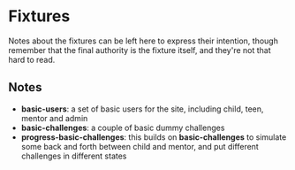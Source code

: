 # Fixtures

Notes about the fixtures can be left here to express their intention, though remember
that the final authority is the fixture itself, and they're not that hard to read.

## Notes

* **basic-users**: a set of basic users for the site, including child, teen, mentor and admin
* **basic-challenges**: a couple of basic dummy challenges
* **progress-basic-challenges**: this builds on **basic-challenges** to simulate some back and forth between child and mentor,
and put different challenges in different states 
